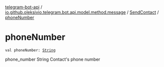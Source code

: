 [telegram-bot-api](../../index.md) / [io.github.oleksivio.telegram.bot.api.model.method.message](../index.md) / [SendContact](index.md) / [phoneNumber](./phone-number.md)

# phoneNumber

`val phoneNumber: `[`String`](https://kotlinlang.org/api/latest/jvm/stdlib/kotlin/-string/index.html)

phone_number String Contact's phone number

